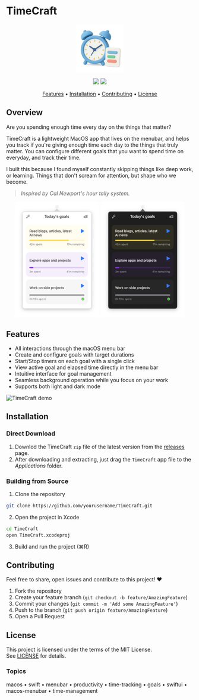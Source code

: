 # TimeCraft

<p align="center">
<img src="https://raw.githubusercontent.com/bhrigu123/TimeCraft/refs/heads/main/TimeCraft/Assets.xcassets/AppIcon.appiconset/Icon-1024.png" width="128" height="128"/>
</p>

<p align="center"> 
<img src="https://img.shields.io/github/downloads/bhrigu123/TimeCraft/total"/> <img src="https://img.shields.io/github/v/release/bhrigu123/TimeCraft?display_name=tag"/>

</p>

<p align="center">
    <a href="#features">Features</a> •
    <a href="#installation">Installation</a> •
    <a href="#contributing">Contributing</a> •
    <a href="#license">License</a>
</p>

## Overview

<p align="center">

Are you spending enough time every day on the things that matter?

TimeCraft is a lightweight MacOS app that lives on the menubar, and helps you track if you're giving enough time each day to the things that truly matter.
You can configure different goals that you want to spend time on everyday, and track their time.

I built this because I found myself constantly skipping things like deep work, or learning. 
Things that don't scream for attention, but shape who we become.

> *Inspired by Cal Newport's hour tally system.*



</p>

<div align="center">
    <img
    max-width="400"
    width="45%"
    src="docs/images/timecraft-light.png"
    alt="Timecraft in light mode"
  >
  <img
    max-width="400"
    width="45%"
    src="docs/images/timecraft-dark.png"
    alt="Timecraft in dark mode"
  >
</div>

## Features

- All interactions through the macOS menu bar
- Create and configure goals with target durations
- Start/Stop timers on each goal with a single click
- View active goal and elapsed time directly in the menu bar
- Intuitive interface for goal management
- Seamless background operation while you focus on your work
- Supports both light and dark mode

![TimeCraft demo](docs/timecraft-demo.gif)

## Installation

### Direct Download

1. Downlod the TimeCraft `zip` file of the latest version from the [releases](https://github.com/bhrigu123/TimeCraft/releases) page.  
2. After downloading and extracting, just drag the `TimeCraft` app file to the _Applications_ folder.

### Building from Source

1. Clone the repository

```bash
git clone https://github.com/yourusername/TimeCraft.git
```

2. Open the project in Xcode

```bash
cd TimeCraft
open TimeCraft.xcodeproj
```

3. Build and run the project (⌘R)

## Contributing

Feel free to share, open issues and contribute to this project! ❤️

1. Fork the repository
2. Create your feature branch (`git checkout -b feature/AmazingFeature`)
3. Commit your changes (`git commit -m 'Add some AmazingFeature'`)
4. Push to the branch (`git push origin feature/AmazingFeature`)
5. Open a Pull Request

## License

This project is licensed under the terms of the MIT License.  
See [LICENSE](LICENSE) for details.

### Topics

macos • swift • menubar • productivity • time-tracking • goals • swiftui • macos-menubar • time-management
